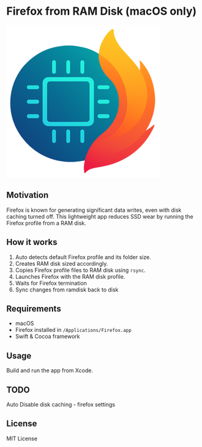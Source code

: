 # Firefox from RAM Disk (macOS only)

![app logo](./Firefox%20Ramdisk/fframdisk.png)

## Motivation

Firefox is known for generating significant data writes, even with disk caching turned off.
This lightweight app reduces SSD wear by running the Firefox profile from a RAM disk.

## How it works

1. Auto detects default Firefox profile and its folder size.
2. Creates RAM disk sized accordingly.
3. Copies Firefox profile files to RAM disk using `rsync`.
5. Launches Firefox with the RAM disk profile.
6. Waits for Firefox termination
7. Sync changes from ramdisk back to disk

## Requirements

- macOS
- Firefox installed in `/Applications/Firefox.app`
- Swift & Cocoa framework

## Usage

Build and run the app from Xcode.

## TODO

Auto Disable disk caching - firefox settings 

## License

MIT License
